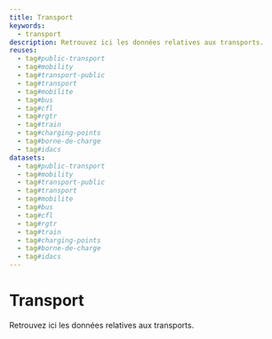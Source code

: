 ```yaml
---
title: Transport
keywords:
  - transport
description: Retrouvez ici les données relatives aux transports.
reuses:
  - tag#public-transport
  - tag#mobility
  - tag#transport-public
  - tag#transport
  - tag#mobilite
  - tag#bus
  - tag#cfl
  - tag#rgtr
  - tag#train
  - tag#charging-points
  - tag#borne-de-charge
  - tag#idacs
datasets:
  - tag#public-transport
  - tag#mobility
  - tag#transport-public
  - tag#transport
  - tag#mobilite
  - tag#bus
  - tag#cfl
  - tag#rgtr
  - tag#train
  - tag#charging-points
  - tag#borne-de-charge
  - tag#idacs
---
```

# Transport

Retrouvez ici les données relatives aux transports.
